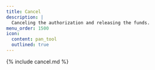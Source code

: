 ```yaml
---
title: Cancel
description: |
  Canceling the authorization and releasing the funds.
menu_order: 1500
icon:
  content: pan_tool
  outlined: true
---
```


{% include cancel.md %}
